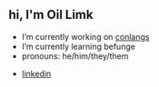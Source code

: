## hi, I'm Oil Limk
- I’m currently working on [conlangs](https://oil-limk.github.io/zConlangs/)
- I’m currently learning befunge
- pronouns: he/him/they/them
<!-- - email: <oillimk.wk@gmail.com> -->
- [linkedin](https://www.linkedin.com/in/oil-limk/)
